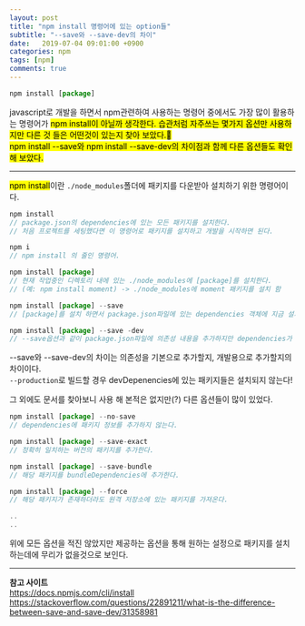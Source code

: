 ```yaml
---
layout: post
title: "npm install 명령어에 있는 option들"
subtitle: "--save와 --save-dev의 차이"
date:   2019-07-04 09:01:00 +0900
categories: npm
tags: [npm]
comments: true
---
```


```javascript
npm install [package]
```
javascript로 개발을 하면서 npm관련하여 사용하는 명령어 중에서도 가장 많이 활용하는 명령어가 <mark>npm install<mark>이 아닐까 생각한다. 습관처럼 자주쓰는 몇가지 옵션만 사용하지만 다른 것 들은 어떤것이 있는지 찾아 보았다.🧐  
npm install --save와 npm install --save-dev의 차이점과 함께 다른 옵션들도 확인 해 보았다.

---

<mark>npm install</mark>이란 `./node_modules`폴더에 패키지를 다운받아 설치하기 위한 명령어이다.  

```javascript
npm install
// package.json의 dependencies에 있는 모든 패키지를 설치한다.
// 처음 프로젝트를 세팅했다면 이 명령어로 패키지를 설치하고 개발을 시작하면 된다.

npm i
// npm install 의 줄인 명령어. 

npm install [package]
// 현재 작업중인 디렉토리 내에 있는 ./node_modules에 [package]를 설치한다. 
// (예: npm install moment) -> ./node_modules에 moment 패키지를 설치 함

npm install [package] --save
// [package]를 설치 하면서 package.json파일에 있는 dependencies 객체에 지금 설치한 패키지 정보를 추가한다.

npm install [package] --save -dev
// --save옵션과 같이 package.json파일에 의존성 내용을 추가하지만 dependencies가 아닌 devDepenencies 객체에 추가한다.
```

--save와 --save-dev의 차이는 의존성을 기본으로 추가할지, 개발용으로 추가할지의 차이이다.  
`--production`로 빌드할 경우 devDepenencies에 있는 패키지들은 설치되지 않는다!  

그 외에도 문서를 찾아보니 사용 해 본적은 없지만(?) 다른 옵션들이 많이 있었다.
```javascript
npm install [package] --no-save
// dependencies에 패키지 정보를 추가하지 않는다.

npm install [package] --save-exact
// 정확히 일치하는 버전의 패키지를 추가한다.

npm install [package] --save-bundle
// 해당 패키지를 bundleDependencies에 추가한다.

npm install [package] --force
// 해당 패키지가 존재하더라도 원격 저장소에 있는 패키지를 가져온다.

..
..

```

위에 모든 옵션을 적진 않았지만 제공하는 옵션을 통해 원하는 설정으로 패키지를 설치하는데에 무리가 없을것으로 보인다.  


---
**참고 사이트**  
https://docs.npmjs.com/cli/install  
https://stackoverflow.com/questions/22891211/what-is-the-difference-between-save-and-save-dev/31358981
